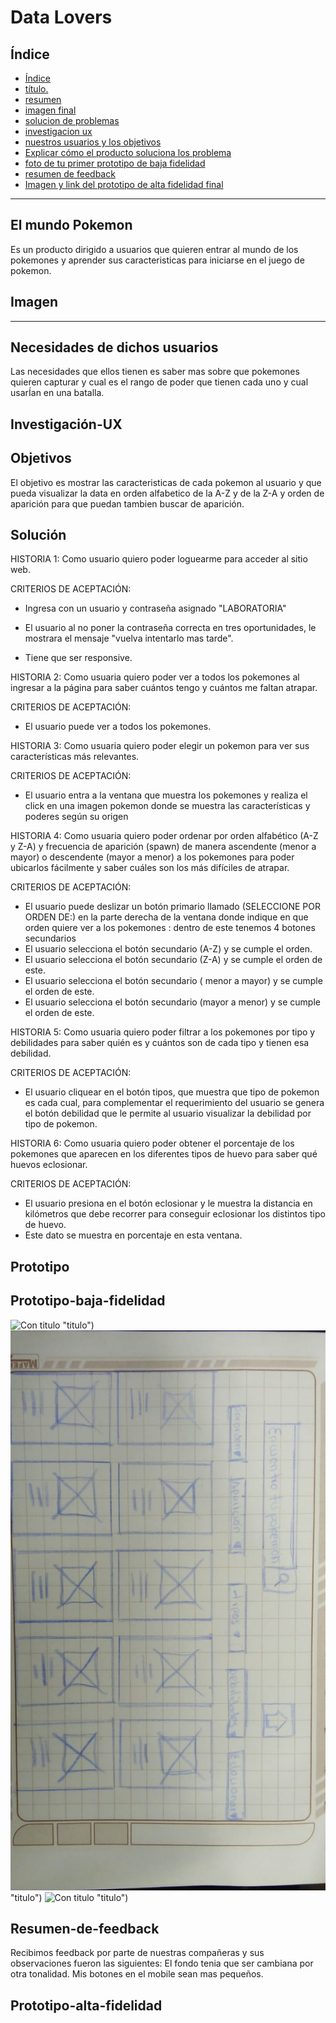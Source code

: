 # Data Lovers

## Índice

- [Índice](#índice)
- [ título.](#titulo)
- [ resumen](#resumen)
- [ imagen final](#imagen)
- [ solucion de problemas](#solucion)
- [ investigacion ux](#investigacio-ux)
- [nuestros usuarios y los objetivos](#objetivos)
- [Explicar cómo el producto soluciona los problema](#Explicar)
- [ foto de tu primer prototipo de baja fidelidad](#papel)
- [ resumen de feedback](#resumen-de-feedback)
- [Imagen y link del prototipo de alta fidelidad final](#prototipo-alta-fidelidad)

***



## El mundo Pokemon
Es un producto dirigido a usuarios que quieren entrar al mundo de los pokemones y aprender sus caracteristicas para iniciarse en el juego de pokemon.

## Imagen
------
## Necesidades de dichos usuarios
Las necesidades que ellos tienen es saber mas sobre que pokemones quieren  capturar y cual es el rango de poder que tienen cada uno y cual usarÍan en una batalla. 


## Investigación-UX


## Objetivos
El objetivo es mostrar las caracteristicas de cada pokemon al  usuario y que pueda visualizar la data en orden alfabetico de la A-Z y de la Z-A y orden de aparición para que puedan tambien buscar de aparición. 


## Solución
 HISTORIA 1:
 Como usuario quiero poder loguearme para acceder al sitio web.

CRITERIOS DE ACEPTACIÓN:

- Ingresa con un usuario y contraseña asignado "LABORATORIA"
- El usuario al no poner la contraseña correcta en tres oportunidades, le mostrara el mensaje "vuelva intentarlo mas tarde".

- Tiene que ser responsive.

HISTORIA 2: 
Como usuaria quiero poder ver a todos los pokemones al ingresar a la página para saber cuántos tengo y cuántos me faltan atrapar. 

CRITERIOS DE ACEPTACIÓN:

  - El usuario puede ver a todos los pokemones.

HISTORIA 3:
Como usuaria quiero poder elegir un pokemon para ver sus características más relevantes.

CRITERIOS DE ACEPTACIÓN:

- El usuario entra a la ventana que muestra los pokemones y realiza el click en una imagen pokemon donde se muestra las características y poderes según su origen

HISTORIA 4: Como usuaria quiero poder ordenar por orden alfabético (A-Z y Z-A) y frecuencia de aparición (spawn) de manera ascendente (menor a mayor) o descendente (mayor a menor) a los pokemones para poder ubicarlos fácilmente y saber cuáles son los más difíciles de atrapar.

CRITERIOS DE ACEPTACIÓN:

  - El usuario puede deslizar un botón primario llamado (SELECCIONE POR ORDEN DE:) en la parte derecha de la ventana donde indique en que orden quiere ver a los pokemones : dentro de este tenemos 4 botones secundarios
 - El usuario selecciona el botón secundario (A-Z) y se cumple el orden.
  - El usuario selecciona el botón secundario (Z-A) y se cumple el orden de este.
   - El usuario selecciona el botón secundario ( menor a mayor) y se cumple el orden de este.
 - El usuario selecciona el botón secundario (mayor a menor) y se cumple el orden de este.

HISTORIA 5: Como usuaria quiero poder filtrar a los pokemones por tipo y debilidades para saber quién es y cuántos son de cada tipo y tienen esa debilidad.

CRITERIOS DE ACEPTACIÓN:
- El usuario cliquear en el botón tipos, que muestra que tipo de pokemon es cada cual, para complementar el requerimiento del usuario se genera el botón debilidad que le permite al usuario visualizar la debilidad por tipo de pokemon.

HISTORIA 6: Como usuaria quiero poder obtener el porcentaje de los pokemones que aparecen en los diferentes tipos de huevo para saber qué huevos eclosionar.

CRITERIOS DE ACEPTACIÓN:

- El usuario presiona en el botón eclosionar y le muestra la distancia en kilómetros que debe recorrer para conseguir eclosionar los distintos tipo de huevo.
- Este dato se muestra en porcentaje en esta ventana.


## Prototipo

## Prototipo-baja-fidelidad
![Con titulo](img/1.jpeg) "titulo")
![Con titulo](img/2.jpeg) "titulo")
![Con titulo](img/3.jpeg) "titulo")

## Resumen-de-feedback
Recibimos feedback por parte de nuestras compañeras y sus observaciones fueron las siguientes:
El fondo tenia que  ser cambiana por otra tonalidad.
Mis botones en el mobile sean mas pequeños.

## Prototipo-alta-fidelidad